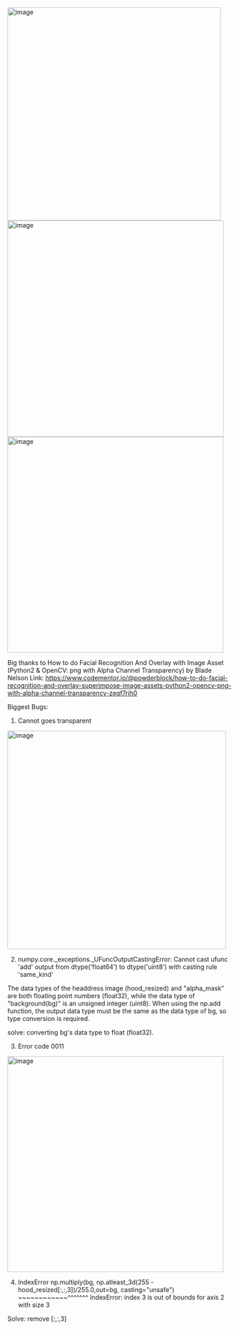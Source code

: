 <img width="478" alt="image" src="https://github.com/kellyyii/351-Project/assets/71577249/62ccaf10-983e-4fc2-8fca-7ced349cc970">
<img width="485" alt="image" src="https://github.com/kellyyii/351-Project/assets/71577249/8b795d4d-4024-4ca3-9235-2499f74e5c80">
<img width="484" alt="image" src="https://github.com/kellyyii/351-Project/assets/71577249/7be24f99-7b09-43bd-9f11-b50d503e96a6">






Big thanks to How to do Facial Recognition And Overlay with Image Asset (Python2 & OpenCV: png with Alpha Channel Transparency) by Blade Nelson
Link: https://www.codementor.io/@powderblock/how-to-do-facial-recognition-and-overlay-superimpose-image-assets-python2-opencv-png-with-alpha-channel-transparency-zeqf7rjh0

Biggest Bugs:

1. Cannot goes transparent
<img width="490" alt="image" src="https://github.com/kellyyii/351-Project/assets/71577249/1135e622-71c9-4786-a72a-43a3c361d514">

2. numpy.core._exceptions._UFuncOutputCastingError:
Cannot cast ufunc 'add' output from dtype('float64') to dtype('uint8') with casting rule 'same_kind'

The data types of the headdress image (hood_resized) and "alpha_mask" are both floating point numbers (float32), while the data type of "background(bg)" is an unsigned integer (uint8). When using the np.add function, the output data type must be the same as the data type of bg, so type conversion is required.

solve: converting bg's data type to float (float32).

3. Error code 0011
<img width="484" alt="image" src="https://github.com/kellyyii/351-Project/assets/71577249/7605a9b5-c903-458a-aa3b-c021d87a328d">

4. IndexError
np.multiply(bg, np.atleast_3d(255 - hood_resized[:,:,3])/255.0,out=bg, casting="unsafe")
                                        ~~~~~~~~~~~~^^^^^^^
IndexError: index 3 is out of bounds for axis 2 with size 3

Solve: remove [:,:,3]



